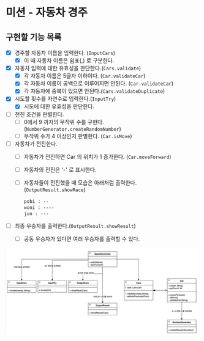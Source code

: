 # 미션 - 자동차 경주

## 구현할 기능 목록

- [x] 경주할 자동차 이름을 입력한다.  (`InputCars`)
  - [x] 이 때 자동차 이름은 쉼표(,) 로 구분한다.
   
- [x] 자동차 입력에 대한 유효성을 판단한다.(`Cars.validate`) 
  - [x] 각 자동차 이름은 5글자 이하이다. (`Car.validateCar`)
  - [x] 각 자동차 이름이 공백으로 이루어지면 안된다. (`Car.validateCar`)
  - [x] 각 자동차에 중복이 있으면 안된다.(`Cars.validateDuplicate`)
- [x] 시도할 횟수를 자연수로 입력한다.(`InputTry`)
  - [x] 시도에 대한 유효성을 판단한다. 
- [ ] 전진 조건을 판별한다.
  - [ ] 0에서 9 까지의 무작위 수를 구한다. (`NumberGenerator.createRandomNumber`)
  - [ ] 무작위 수가 4 이상인지 판별한다. (`Car.isMove`)
- [ ] 자동차가 전진한다.
  - [ ] 자동차가 전진하면 Car 의 위치가 1 증가한다. (`Car.moveForward`)
  - [ ] 자동차의 전진은 '-' 로 표시한다.
  - [ ] 자동차들이 전진했을 때 모습은 아래처럼 출력한다. (`OutputResult.showRace`)
      ```
      pobi : --
      woni : ----
      jun : ---
      ```


- [ ] 최종 우승자를 출력한다.(`OutputResult.showResult`)
  - [ ] 공동 우승자가 있다면 여러 우승자를 출력할 수 있다.


![img.png](racingcar_uml_ver1.png)




